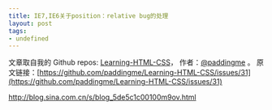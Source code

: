 ```yaml
---
title: IE7,IE6关于position：relative bug的处理
layout: post
tags:
- undefined
---
```



 文章取自我的 Github  repos: [Learning-HTML-CSS](https://github.com/paddingme/Learning-HTML-CSS)， 作者：[@paddingme](http://padding.me/about.html) 。
  原文链接：[https://github.com/paddingme/Learning-HTML-CSS/issues/31](https://github.com/paddingme/Learning-HTML-CSS/issues/31)

http://blog.sina.com.cn/s/blog_5de5c1c00100m9ov.html